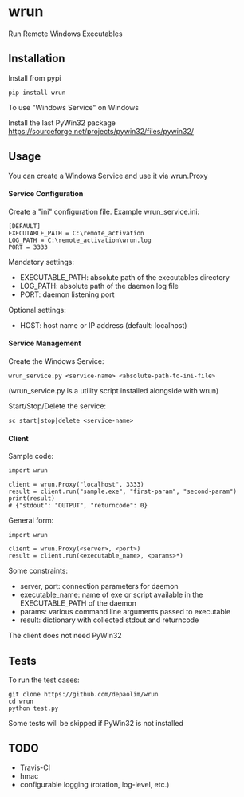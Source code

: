 # wrun
Run Remote Windows Executables

## Installation

Install from pypi

    pip install wrun

To use "Windows Service" on Windows

Install the last PyWin32 package
https://sourceforge.net/projects/pywin32/files/pywin32/

## Usage

You can create a Windows Service and use it via wrun.Proxy

#### Service Configuration

Create a "ini" configuration file.
Example wrun_service.ini:

    [DEFAULT]
    EXECUTABLE_PATH = C:\remote_activation
    LOG_PATH = C:\remote_activation\wrun.log
    PORT = 3333
    
Mandatory settings:
 * EXECUTABLE_PATH: absolute path of the executables directory
 * LOG_PATH: absolute path of the daemon log file
 * PORT: daemon listening port
 
Optional settings:
 * HOST: host name or IP address (default: localhost)

#### Service Management

Create the Windows Service:

    wrun_service.py <service-name> <absolute-path-to-ini-file>

(wrun_service.py is a utility script installed alongside with wrun)

Start/Stop/Delete the service:

    sc start|stop|delete <service-name>

#### Client

Sample code:

    import wrun
    
    client = wrun.Proxy("localhost", 3333)
    result = client.run("sample.exe", "first-param", "second-param")
    print(result)
    # {"stdout": "OUTPUT", "returncode": 0}
    
 General form:
 
    import wrun
    
    client = wrun.Proxy(<server>, <port>)
    result = client.run(<executable_name>, <params>*)

 Some constraints:
 
 * server, port: connection parameters for daemon
 * executable_name: name of exe or script available in the EXECUTABLE_PATH of the daemon
 * params: various command line arguments passed to executable
 * result: dictionary with collected stdout and returncode
 
The client does not need PyWin32

## Tests
 
To run the test cases:

    git clone https://github.com/depaolim/wrun
    cd wrun
    python test.py
 
Some tests will be skipped if PyWin32 is not installed

## TODO

* Travis-CI
* hmac
* configurable logging (rotation, log-level, etc.)
